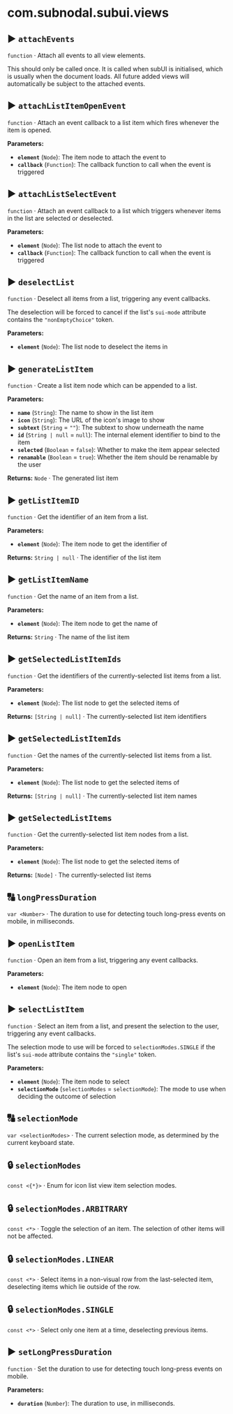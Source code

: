 # com.subnodal.subui.views
## ▶️ `attachEvents`
`function` · Attach all events to all view elements.


This should only be called once. It is called when subUI is
initialised, which is usually when the document loads. All future
added views will automatically be subject to the attached events.

## ▶️ `attachListItemOpenEvent`
`function` · Attach an event callback to a list item which fires whenever the item is opened.

**Parameters:**
* **`element`** (`Node`): The item node to attach the event to
* **`callback`** (`Function`): The callback function to call when the event is triggered

## ▶️ `attachListSelectEvent`
`function` · Attach an event callback to a list which triggers whenever items in the list are selected or deselected.

**Parameters:**
* **`element`** (`Node`): The list node to attach the event to
* **`callback`** (`Function`): The callback function to call when the event is triggered

## ▶️ `deselectList`
`function` · Deselect all items from a list, triggering any event callbacks.


The deselection will be forced to cancel if the list's `sui-mode`
attribute contains the `"nonEmptyChoice"` token.

**Parameters:**
* **`element`** (`Node`): The list node to deselect the items in

## ▶️ `generateListItem`
`function` · Create a list item node which can be appended to a list.

**Parameters:**
* **`name`** (`String`): The name to show in the list item
* **`icon`** (`String`): The URL of the icon's image to show
* **`subtext`** (`String` = `""`): The subtext to show underneath the name
* **`id`** (`String | null` = `null`): The internal element identifier to bind to the item
* **`selected`** (`Boolean` = `false`): Whether to make the item appear selected
* **`renamable`** (`Boolean` = `true`): Whether the item should be renamable by the user

**Returns:** `Node` · The generated list item

## ▶️ `getListItemID`
`function` · Get the identifier of an item from a list.

**Parameters:**
* **`element`** (`Node`): The item node to get the identifier of

**Returns:** `String | null` · The identifier of the list item

## ▶️ `getListItemName`
`function` · Get the name of an item from a list.

**Parameters:**
* **`element`** (`Node`): The item node to get the name of

**Returns:** `String` · The name of the list item

## ▶️ `getSelectedListItemIds`
`function` · Get the identifiers of the currently-selected list items from a list.

**Parameters:**
* **`element`** (`Node`): The list node to get the selected items of

**Returns:** `[String | null]` · The currently-selected list item identifiers

## ▶️ `getSelectedListItemIds`
`function` · Get the names of the currently-selected list items from a list.

**Parameters:**
* **`element`** (`Node`): The list node to get the selected items of

**Returns:** `[String | null]` · The currently-selected list item names

## ▶️ `getSelectedListItems`
`function` · Get the currently-selected list item nodes from a list.

**Parameters:**
* **`element`** (`Node`): The list node to get the selected items of

**Returns:** `[Node]` · The currently-selected list items

## 🔠️ `longPressDuration`
`var <Number>` · The duration to use for detecting touch long-press events on mobile, in milliseconds.

## ▶️ `openListItem`
`function` · Open an item from a list, triggering any event callbacks.

**Parameters:**
* **`element`** (`Node`): The item node to open

## ▶️ `selectListItem`
`function` · Select an item from a list, and present the selection to the user, triggering any event callbacks.


The selection mode to use will be forced to `selectionModes.SINGLE`
if the list's `sui-mode` attribute contains the `"single"` token.

**Parameters:**
* **`element`** (`Node`): The item node to select
* **`selectionMode`** (`selectionModes` = `selectionMode`): The mode to use when deciding the outcome of selection

## 🔠️ `selectionMode`
`var <selectionModes>` · The current selection mode, as determined by the current keyboard state.

## 🔒️ `selectionModes`
`const <{*}>` · Enum for icon list view item selection modes.

## 🔒️ `selectionModes.ARBITRARY`
`const <*>` · Toggle the selection of an item. The selection of other items will not be affected.

## 🔒️ `selectionModes.LINEAR`
`const <*>` · Select items in a non-visual row from the last-selected item, deselecting items which lie outside of the row.

## 🔒️ `selectionModes.SINGLE`
`const <*>` · Select only one item at a time, deselecting previous items.

## ▶️ `setLongPressDuration`
`function` · Set the duration to use for detecting touch long-press events on mobile.

**Parameters:**
* **`duration`** (`Number`): The duration to use, in milliseconds.